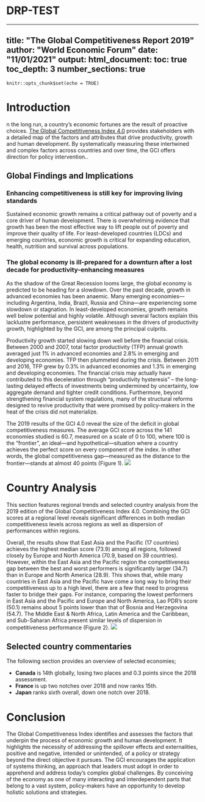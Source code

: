 # DRP-TEST
---
title: "The Global Competitiveness Report 2019"
author: "World Economic Forum"
date: "11/01/2021"
output: 
  html_document:
    toc: true
    toc_depth: 3
    number_sections: true
---
```{r setup, include=FALSE}
knitr::opts_chunk$set(echo = TRUE)
```

#  Introduction

n the long run, a country’s economic fortunes are the result of proactive choices. [The Global Competitiveness Index 4.0](http://www3.weforum.org/docs/WEF_TheGlobalCompetitivenessReport2019.pdf) provides stakeholders with a detailed map of the factors and attributes that drive productivity, growth and human development. By systematically measuring these intertwined and complex factors across countries and over time, the GCI offers direction for policy intervention..

##  Global Findings and Implications

###  Enhancing competitiveness is still key for improving living standards
Sustained economic growth remains a critical pathway out of poverty and a core driver of human development. There is overwhelming evidence that growth has been the most effective way to lift people out of poverty and improve their quality of life. For least-developed countries (LDCs) and emerging countries, economic growth is critical for expanding education, health, nutrition and survival across populations.

###  The global economy is ill-prepared for a downturn after a lost decade for productivity-enhancing measures
As the shadow of the Great Recession looms large, the global economy is predicted to be heading for a slowdown. Over the past decade, growth in advanced economies has been anaemic. Many emerging economies—including Argentina, India, Brazil, Russia and China—are experiencing some slowdown or stagnation. In least-developed economies, growth remains well below potential and highly volatile. Although several factors explain this lacklustre performance, persistent weaknesses in the drivers of productivity growth, highlighted by the GCI, are among the principal culprits.

Productivity growth started slowing down well before the financial crisis. Between 2000 and 2007, total factor productivity (TFP) annual growth averaged just 1% in advanced economies and 2.8% in emerging and developing economies. TFP then plummeted during the crisis. Between 2011 and 2016, TFP grew by 0.3% in advanced economies and 1.3% in emerging and developing economies. The financial crisis may actually have contributed to this deceleration through “productivity hysteresis” – the long-lasting delayed effects of investments being undermined by uncertainty, low aggregate demand and tighter credit conditions. Furthermore, beyond strengthening financial system regulations, many of the structural reforms designed to revive productivity that were promised by policy-makers in the heat of the crisis did not materialize.

The 2019 results of the GCI 4.0 reveal the size of the deficit in global competitiveness measures. The average GCI score across the 141 economies studied is 60.7, measured on a scale of 0 to 100, where 100 is the “frontier”, an ideal—and hypothetical—situation where a country achieves the perfect score on every component of the index. In other words, the global competitiveness gap—measured as the distance to the frontier—stands at almost 40 points (Figure 1).
![](./fig1.png)

#   Country Analysis

This section features regional trends and selected country analysis from the 2019 edition of the Global Competitiveness Index 4.0. Combining the GCI scores at a regional level reveals significant differences in both median competitiveness levels across regions as well as dispersion of performances within regions.

Overall, the results show that East Asia and the Pacific (17 countries) achieves the highest median score (73.9) among all regions, followed closely by Europe and North America (70.9, based on 39 countries). However, within the East Asia and the Pacific region the competitiveness gap between the best and worst performers is significantly larger (34.7) than in Europe and North America (28.9). This shows that, while many countries in East Asia and the Pacific have come a long way to bring their competitiveness up to a high level, there are a few that need to progress faster to bridge their gaps. For instance, comparing the lowest performers in East Asia and the Pacific and Europe and North America, Lao PDR’s score (50.1) remains about 5 points lower than that of Bosnia and Herzegovina (54.7). The Middle East & North Africa, Latin America and the Caribbean, and Sub-Saharan Africa present similar levels of dispersion in competitiveness performance (Figure 2).
![](./fig2.png)


##   Selected country commentaries

The following section provides an overview of selected economies;

+ **Canada** is 14th globally, losing two places and 0.3 points since the 2018 assessment.
+ **France** is up two notches over 2018 and now ranks 15th.
+ **Japan** ranks sixth overall, down one notch over 2018.

#  Conclusion

The Global Competitiveness Index identifies and assesses the factors that underpin the process of economic growth and human development. It highlights the necessity of addressing the spillover effects and externalities, positive and negative, intended or unintended, of a policy or strategy beyond the direct objective it pursues. The GCI encourages the application of systems thinking, an approach that leaders must adopt in order to apprehend and address today’s complex global challenges. By conceiving of the economy as one of many interacting and interdependent parts that belong to a vast system, policy-makers have an opportunity to develop holistic solutions and strategies.
